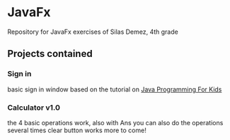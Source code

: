 # JavaFx
Repository for JavaFx exercises of Silas Demez, 4th grade

## Projects contained

### Sign in
basic sign in window
based on the tutorial on [Java Programming For Kids](https://yfain.github.io/Java4Kids/#_the_frozen_screen_demo)

### Calculator v1.0
the 4 basic operations work, also with Ans
you can also do the operations several times
clear button works
more to come!
